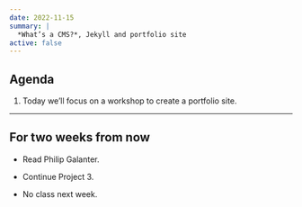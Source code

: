 ```yaml
---
date: 2022-11-15
summary: |
  *What’s a CMS?*, Jekyll and portfolio site
active: false
---
```



## Agenda
 
1. Today we’ll focus on a workshop to create a portfolio site.


------------



## For two weeks from now

* Read Philip Galanter.

* Continue Project 3.

* No class next week.